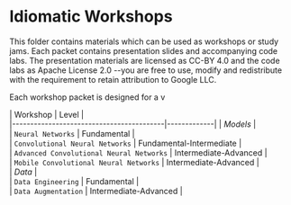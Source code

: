 # Idiomatic Workshops

This folder contains materials which can be used as workshops or study jams. Each packet contains presentation slides and
accompanying code labs. The presentation materials are licensed as CC-BY 4.0 and the code labs as Apache License 2.0 --you are
free to use, modify and redistribute with the requirement to retain attribution to Google LLC.

Each workshop packet is designed for a  v 

| Workshop                                 | Level       |<br/>
|------------------------------------------|-------------|
| *Models*                                 |<br/>
| `Neural Networks`                        | Fundamental |<br/>
| `Convolutional Neural Networks`          | Fundamental-Intermediate |<br/>
| `Advanced Convolutional Neural Networks` | Intermediate-Advanced |<br/>
| `Mobile Convolutional Neural Networks`   | Intermediate-Advanced |<br/>
| *Data*                                   |<br/>
| `Data Engineering`                       | Fundamental |<br/>
| `Data Augmentation`                      | Intermediate-Advanced |<br/>
